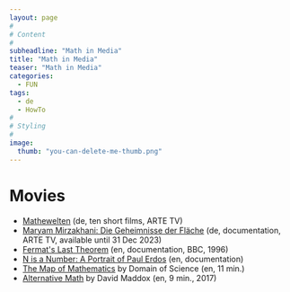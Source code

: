 ```yaml
---
layout: page
#
# Content
#
subheadline: "Math in Media"
title: "Math in Media"
teaser: "Math in Media"
categories:
  - FUN
tags:
  - de
  - HowTo
#
# Styling
#
image:
  thumb: "you-can-delete-me-thumb.png"
---
```


# Movies

- [Mathewelten](https://www.arte.tv/de/videos/RC-021426/mathewelten/)
  (de, ten short films, ARTE TV)
- [Maryam Mirzakhani: Die Geheimnisse der
  Fläche](https://www.arte.tv/de/videos/109799-000-A/maryam-mirzakhani/)
  (de, documentation, ARTE TV, available until 31 Dec 2023)
- [Fermat's Last
  Theorem](https://archive.org/details/horizon-1995-1996-fermats-last-theorem-b-0074rxx-iplayer)
  (en, documentation, BBC, 1996)
- [N is a Number: A Portrait of Paul
  Erdos](https://youtu.be/CWkCSvhtf_s?si=cmyD3KTfKBQ-_PZV) (en,
  documentation)
- [The Map of Mathematics](https://youtu.be/OmJ-4B-mS-Y) by Domain of
  Science (en, 11 min.)
- [Alternative Math](https://www.youtube.com/watch?v=Zh3Yz3PiXZw) by
  David Maddox (en, 9 min., 2017)
